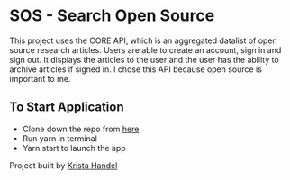 # SOS - Search Open Source
This project uses the CORE API, which is an aggregated datalist of open source research articles. Users are able to create an account, sign in and sign out. It displays the articles to the user and the user has the ability to archive articles if signed in. I chose this API because open source is important to me.

## To Start Application
- Clone down the repo from [here](https://github.com/meloncatty/personal-project)
- Run yarn in terminal
- Yarn start to launch the app

Project built by [Krista Handel](https://github.com/meloncatty?tab=repositories)
